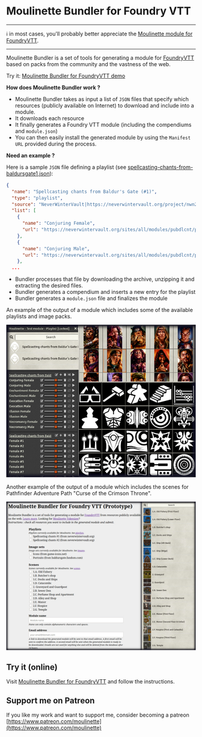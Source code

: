 # Moulinette Bundler for Foundry VTT

---

:information_source: in most cases, you'll probably better appreciate the [Moulinette module for FoundryVTT](https://github.com/SvenWerlen/fvtt-moulinette).

---

Moulinette Bundler is a set of tools for generating a module for [FoundryVTT](https://foundryvtt.com/)  based on packs from the community and the vastness of the web.

Try it: [Moulinette Bundler for FoundryVTT demo](https://boisdechet.org/moulinette/bundler/fvtt/task)

**How does Moulinette Bundler work ?**

* Moulinette Bundler takes as input a list of `JSON` files that specify which resources (publicly available on Internet) to download and include into a module.
* It downloads each resource
* It finally generates a Foundry VTT module (including the compendiums and `module.json`)
* You can then easily install the generated module by using the `Manifest URL` provided during the process.

**Need an example ?**

Here is a sample `JSON` file defining a playlist (see [spellcasting-chants-from-baldursgate1.json](https://github.com/SvenWerlen/moulinette-data/blob/main/playlists/lists/spellcasting-chants-from-baldursgate1.json)):

```json
{
  "name": "Spellcasting chants from Baldur's Gate (#1)",
  "type": "playlist",
  "source": "NeverWinterVault|https://neverwintervault.org/project/nwn2/audio/sound/spellcasting-chants-baldurs-gate",
  "list": [
    {
      "name": "Conjuring Female",
      "url": "https://neverwintervault.org/sites/all/modules/pubdlcnt/pubdlcnt.php?fid=27231|Override/vs_chant_conj_hf.wav"
    },
    {
      "name": "Conjuring Male",
      "url": "https://neverwintervault.org/sites/all/modules/pubdlcnt/pubdlcnt.php?fid=27231|Override/vs_chant_conj_hm.wav"
    },
  ...
```

* Bundler processes that file by downloading the archive, unzipping it and extracting the desired files. 
* Bundler generates a compendium and inserts a new entry for the playlist
* Bundler generates a `module.json` file and finalizes the module 

An example of the output of a module which includes some of the available playlists and image packs.

![Sample1](img/bundler.jpg)

Another example of the output of a module which includes the scenes for Pathfinder Adventure Path "Curse of the Crimson Throne". 

![Sample2](img/moulinette-bundler-scenes.jpg)

## Try it (online)

Visit [Moulinette Bundler for FoundryVTT](https://boisdechet.org/moulinette/bundler/fvtt/task) and follow the instructions.

## Support me on Patreon

If you like my work and want to support me, consider becoming a patreon
[https://www.patreon.com/moulinette](https://www.patreon.com/moulinette)
